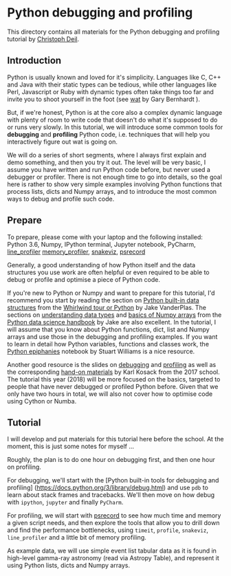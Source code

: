 # Python debugging and profiling

This directory contains all materials for the Python
debugging and profiling tutorial by [Christoph Deil](https://github.com/cdeil).

## Introduction

Python is usually known and loved for it's simplicity.
Languages like C, C++ and Java with their static types can be tedious,
while other languages like Perl, Javascript or Ruby with dynamic types
often take things too far and invite you to shoot yourself in the foot
(see [wat](https://www.destroyallsoftware.com/talks/wat) by Gary Bernhardt ).

But, if we're honest, Python is at the core also a complex dynamic language with plenty
of room to write code that doesn't do what it's supposed to do or runs
very slowly. In this tutorial, we will introduce some common tools for
**debugging** and **profiling** Python code, i.e. techniques that
will help you interactively figure out wat is going on.

We will do a series of short segments, where I always first explain and demo
something, and then you try it out. The level will be very basic, I assume
you have written and run Python code before, but never used a debugger or profiler.
There is not enough time to go into details, so the goal here is rather to
show very simple examples involving Python functions that process lists, dicts and Numpy arrays,
and to introduce the most common ways to debug and profile such code.


## Prepare

To prepare, please come with your laptop and the following installed:
Python 3.6, Numpy, IPython terminal, Jupyter notebook, PyCharm,
[line_profiler](https://github.com/rkern/line_profiler)
[memory_profiler](https://github.com/pythonprofilers/memory_profiler),
[snakeviz](https://github.com/jiffyclub/snakeviz),
[psrecord](https://github.com/astrofrog/psrecord)

Generally, a good understanding of how Python itself and the data structures you use work are often helpful or even
required to be able to debug or profile and optimise a piece of Python code.

If you're new to Python or Numpy and want to prepare for this tutorial, I'd recommend you start by
reading the section on [Python built-in data structures](http://nbviewer.jupyter.org/github/jakevdp/WhirlwindTourOfPython/blob/master/06-Built-in-Data-Structures.ipynb)
from the [Whirlwind tour or Python](http://nbviewer.jupyter.org/github/jakevdp/WhirlwindTourOfPython/blob/master/Index.ipynb)
by Jake VanderPlas. The sections on [understanding data types](https://jakevdp.github.io/PythonDataScienceHandbook/02.01-understanding-data-types.html)
and [basics of Numpy arrays](https://jakevdp.github.io/PythonDataScienceHandbook/02.02-the-basics-of-numpy-arrays.html)
from the [Python data science handbook](https://jakevdp.github.io/PythonDataScienceHandbook/) by Jake are also excellent.
In the tutorial, I will assume that you know about Python functions, dict, list and Numpy arrays and use those in the debugging and profiling examples.
If you want to learn in detail how Python variables, functions and classes work, the 
[Python epiphanies](https://nbviewer.jupyter.org/github/oreillymedia/python_epiphanies/blob/master/Python-Epiphanies-All.ipynb)
notebook by Stuart Williams is a nice resource.

Another good resource is the slides on
[debugging](https://github.com/Asterics2020-Obelics/School2017/blob/master/talks/d1-03-Debugging-KarlKosack.pdf)
and [profiling](https://github.com/Asterics2020-Obelics/School2017/blob/master/talks/d1-04-ProfilingAndOptimization-KarlKosack.pdf)
as well as the corresponding [hand-on materials](https://github.com/Asterics2020-Obelics/School2017/tree/master/profiling_debugging)
by Karl Kosack from the 2017 school. The tutorial this year (2018) will be more focused on the basics,
targeted to people that have never debugged or profiled Python before. Given that we only have two hours
in total, we will also not cover how to optimise code using Cython or Numba.


## Tutorial

I will develop and put materials for this tutorial here before the school.
At the moment, this is just some notes for myself ...

Roughly, the plan is to do one hour on debugging first, and then one hour on profiling.

For debugging, we'll start with the [Python built-in tools for debugging and profiling]
(https://docs.python.org/3/library/debug.html) and use `pdb` to learn about stack frames
and tracebacks. We'll then move on how debug with `ipython`, `jupyter` and finally `PyCharm`.

For profiling, we will start with [psrecord](https://github.com/astrofrog/psrecord) to see
how much time and memory a given script needs, and then explore the tools that allow you
to drill down and find the performance bottlenecks, using `timeit`, `profile`, `snakeviz`,
`line_profiler` and a little bit of memory profiling.

As example data, we will use simple event list tabular data as it is found in high-level
gamma-ray astronomy (read via Astropy Table), and represent it using Python lists, dicts and Numpy arrays.
